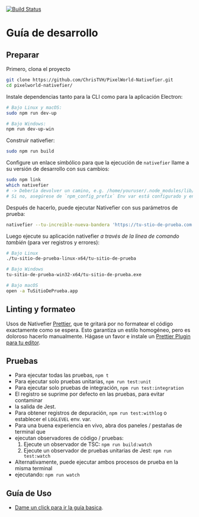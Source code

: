 [![Build Status](https://travis-ci.org/ChrisTVH/PixelWorld-Nativefier.svg?branch=master)](https://travis-ci.org/ChrisTVH/PixelWorld-Nativefier)

# Guía de desarrollo

## Preparar

Primero, clona el proyecto

```bash
git clone https://github.com/ChrisTVH/PixelWorld-Nativefier.git
cd pixelworld-nativefier/
```

Instale dependencias tanto para la CLI como para la aplicación Electron:

```bash
# Bajo Linux y macOS:
sudo npm run dev-up

# Bajo Windows:
npm run dev-up-win
```

Construir nativefier:

```bash
sudo npm run build
```

Configure un enlace simbólico para que la ejecución de `nativefier` llame a su versión de desarrollo con sus cambios:

```bash
sudo npm link
which nativefier
# -> Debería devolver un camino, e.g. /home/youruser/.node_modules/lib/node_modules/nativefier
# Si no, asegúrese de `npm_config_prefix` Env var está configurado y en tu `RUTA`
```

Después de hacerlo, puede ejecutar Nativefier con sus parámetros de prueba:

```bash
nativefier --tu-increible-nueva-bandera 'https://tu-stio-de-prueba.com'
```

Luego ejecute su aplicación nativefier _a través de la línea de comando también_ (para ver registros y errores):

```bash
# Bajo Linux
./tu-sitio-de-prueba-linux-x64/tu-sitio-de-prueba

# Bajo Windows
tu-sitio-de-prueba-win32-x64/tu-sitio-de-prueba.exe

# Bajo macOS
open -a TuSitioDePrueba.app
```

## Linting y formateo

Usos de Nativefier [Prettier](https://prettier.io/), que te gritará por
no formatear el código exactamente como se espera. Esto garantiza un estilo homogéneo,
pero es doloroso hacerlo manualmente. Hágase un favor e instale un
[Prettier Plugin para tu editor](https://prettier.io/docs/en/editors.html).

## Pruebas

- Para ejecutar todas las pruebas, `npm t`
- Para ejecutar solo pruebas unitarias, `npm run test:unit`
- Para ejecutar solo pruebas de integración, `npm run test:integration`
- El registro se suprime por defecto en las pruebas, para evitar contaminar
- la salida de Jest.
- Para obtener registros de depuración, `npm run test:withlog` o establecer el `LOGLEVEL` env. var.
- Para una buena experiencia en vivo, abra dos paneles / pestañas de terminal que
- ejecutan observadores de código / pruebas:
  1. Ejecute un observador de TSC: `npm run build:watch`
  2. Ejecute un observador de pruebas unitarias de Jest: `npm run test:watch`
- Alternativamente, puede ejecutar ambos procesos de prueba en la misma terminal
- ejecutando: `npm run watch`

## Guía de Uso

- [Dame un click para ir la guía basica](https://github.com/jiahaog/nativefier/blob/master/README.md).
